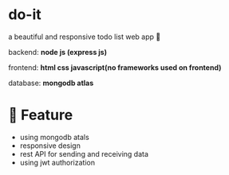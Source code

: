 # do-it 
a beautiful and responsive todo list web app 🎯

backend: **node js (express js)**

frontend: **html css javascript(no frameworks used on frontend)**

database: **mongodb atlas**


# 📌 Feature 

- using mongodb atals
- responsive design
- rest API for sending and receiving data
- using jwt authorization
